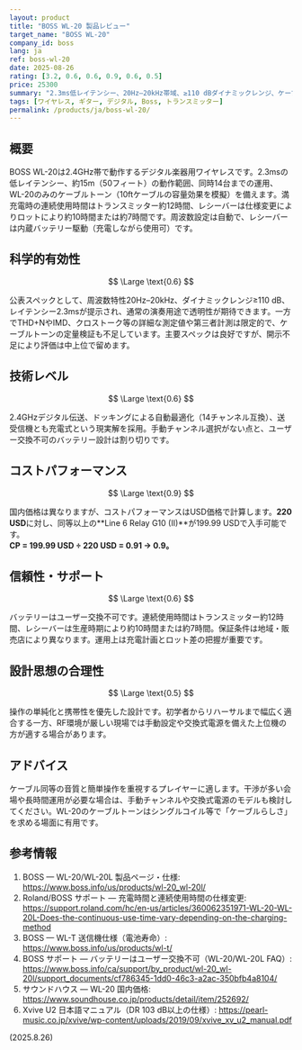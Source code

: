 ```yaml
---
layout: product
title: "BOSS WL-20 製品レビュー"
target_name: "BOSS WL-20"
company_id: boss
lang: ja
ref: boss-wl-20
date: 2025-08-26
rating: [3.2, 0.6, 0.6, 0.9, 0.6, 0.5]
price: 25300
summary: "2.3ms低レイテンシー、20Hz–20kHz帯域、≥110 dBダイナミックレンジ、ケーブルトーン搭載のデジタル楽器用ワイヤレス"
tags: [ワイヤレス, ギター, デジタル, Boss, トランスミッター]
permalink: /products/ja/boss-wl-20/
---
```


## 概要

BOSS WL-20は2.4GHz帯で動作するデジタル楽器用ワイヤレスです。2.3msの低レイテンシー、約15m（50フィート）の動作範囲、同時14台までの運用、WL-20のみのケーブルトーン（10ftケーブルの容量効果を模擬）を備えます。満充電時の連続使用時間はトランスミッター約12時間、レシーバーは仕様変更によりロットにより約10時間または約7時間です。周波数設定は自動で、レシーバーは内蔵バッテリー駆動（充電しながら使用可）です。

## 科学的有効性

$$ \Large \text{0.6} $$

公表スペックとして、周波数特性20Hz–20kHz、ダイナミックレンジ≥110 dB、レイテンシー2.3msが提示され、通常の演奏用途で透明性が期待できます。一方でTHD+NやIMD、クロストーク等の詳細な測定値や第三者計測は限定的で、ケーブルトーンの定量検証も不足しています。主要スペックは良好ですが、開示不足により評価は中上位で留めます。

## 技術レベル

$$ \Large \text{0.6} $$

2.4GHzデジタル伝送、ドッキングによる自動最適化（14チャンネル互換）、送受信機とも充電式という現実解を採用。手動チャンネル選択がない点と、ユーザー交換不可のバッテリー設計は割り切りです。

## コストパフォーマンス

$$ \Large \text{0.9} $$

国内価格は異なりますが、コストパフォーマンスはUSD価格で計算します。**220 USD**に対し、同等以上の**Line 6 Relay G10 (II)**が199.99 USDで入手可能です。  
**CP = 199.99 USD ÷ 220 USD = 0.91 → 0.9。**

## 信頼性・サポート

$$ \Large \text{0.6} $$

バッテリーはユーザー交換不可です。連続使用時間はトランスミッター約12時間、レシーバーは生産時期により約10時間または約7時間。保証条件は地域・販売店により異なります。運用上は充電計画とロット差の把握が重要です。

## 設計思想の合理性

$$ \Large \text{0.5} $$

操作の単純化と携帯性を優先した設計です。初学者からリハーサルまで幅広く適合する一方、RF環境が厳しい現場では手動設定や交換式電源を備えた上位機の方が適する場合があります。

## アドバイス

ケーブル同等の音質と簡単操作を重視するプレイヤーに適します。干渉が多い会場や長時間運用が必要な場合は、手動チャンネルや交換式電源のモデルも検討してください。WL-20のケーブルトーンはシングルコイル等で「ケーブルらしさ」を求める場面に有用です。

## 参考情報

1. BOSS — WL-20/WL-20L 製品ページ・仕様: https://www.boss.info/us/products/wl-20_wl-20l/  
2. Roland/BOSS サポート — 充電時間と連続使用時間の仕様変更: https://support.roland.com/hc/en-us/articles/360062351971-WL-20-WL-20L-Does-the-continuous-use-time-vary-depending-on-the-charging-method  
3. BOSS — WL-T 送信機仕様（電池寿命）: https://www.boss.info/us/products/wl-t/  
4. BOSS サポート — バッテリーはユーザー交換不可（WL-20/WL-20L FAQ）: https://www.boss.info/ca/support/by_product/wl-20_wl-20l/support_documents/cf786345-1dd0-46c3-a2ac-350bfb4a8104/  
5. サウンドハウス — WL-20 国内価格: https://www.soundhouse.co.jp/products/detail/item/252692/  
6. Xvive U2 日本語マニュアル（DR 103 dB以上の仕様）: https://pearl-music.co.jp/xvive/wp-content/uploads/2019/09/xvive_xv_u2_manual.pdf

(2025.8.26)

